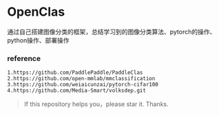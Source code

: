 # OpenClas
通过自己搭建图像分类的框架，总结学习到的图像分类算法、pytorch的操作、python操作、部署操作

















### reference
    1.https://github.com/PaddlePaddle/PaddleClas
    2.https://github.com/open-mmlab/mmclassification
    3.https://github.com/weiaicunzai/pytorch-cifar100
    4.https://github.com/Media-Smart/volksdep.git
> If this repository helps you，please star it. Thanks.
